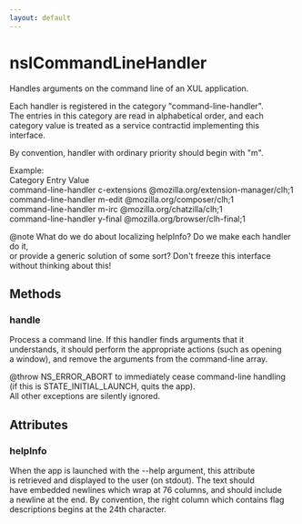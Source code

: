 ```yaml
---
layout: default
---
```


# nsICommandLineHandler #
  
Handles arguments on the command line of an XUL application.  
  
Each handler is registered in the category "command-line-handler".  
The entries in this category are read in alphabetical order, and each  
category value is treated as a service contractid implementing this  
interface.  
  
By convention, handler with ordinary priority should begin with "m".  
  
Example:  
Category             Entry          Value  
command-line-handler c-extensions   @mozilla.org/extension-manager/clh;1  
command-line-handler m-edit         @mozilla.org/composer/clh;1  
command-line-handler m-irc          @mozilla.org/chatzilla/clh;1  
command-line-handler y-final        @mozilla.org/browser/clh-final;1  
  
@note What do we do about localizing helpInfo? Do we make each handler do it,  
      or provide a generic solution of some sort? Don't freeze this interface  
      without thinking about this!  
  

## Methods ##

### handle ###
  
Process a command line. If this handler finds arguments that it  
understands, it should perform the appropriate actions (such as opening  
a window), and remove the arguments from the command-line array.  
  
@throw NS_ERROR_ABORT to immediately cease command-line handling  
       (if this is STATE_INITIAL_LAUNCH, quits the app).  
       All other exceptions are silently ignored.  
  

## Attributes ##

### helpInfo ###
  
When the app is launched with the --help argument, this attribute  
is retrieved and displayed to the user (on stdout). The text should  
have embedded newlines which wrap at 76 columns, and should include  
a newline at the end. By convention, the right column which contains flag  
descriptions begins at the 24th character.  
  
